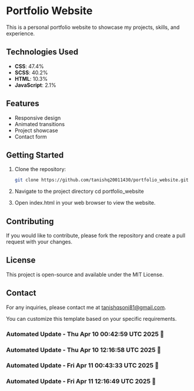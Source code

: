# Portfolio Website

This is a personal portfolio website to showcase my projects, skills, and experience.

## Technologies Used

- **CSS**: 47.4%
- **SCSS**: 40.2%
- **HTML**: 10.3%
- **JavaScript**: 2.1%

## Features

- Responsive design
- Animated transitions
- Project showcase
- Contact form

## Getting Started

1. Clone the repository:
   ```bash
   git clone https://github.com/tanishq20011430/portfolio_website.git
2. Navigate to the project directory
   cd portfolio_website

3. Open index.html in your web browser to view the website.

## Contributing
If you would like to contribute, please fork the repository and create a pull request with your changes.

## License
This project is open-source and available under the MIT License.

## Contact
For any inquiries, please contact me at tanishqsoni81@gmail.com.

You can customize this template based on your specific requirements.




### Automated Update - Thu Apr 10 00:42:59 UTC 2025 🚀


### Automated Update - Thu Apr 10 12:16:58 UTC 2025 🚀


### Automated Update - Fri Apr 11 00:43:33 UTC 2025 🚀


### Automated Update - Fri Apr 11 12:16:49 UTC 2025 🚀
